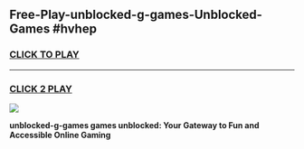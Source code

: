 
## Free-Play-unblocked-g-games-Unblocked-Games #hvhep
<h3>
<a href="https://news.freeplayer.one?title=unblocked-g-games&ref=8M">CLICK TO PLAY</a></h3>
<hr>

<h3>
<a href="https://news.freeplayer.one?title=unblocked-g-games&ref=8M">CLICK 2 PLAY</a>
  
</h3>

<a href="https://news.freeplayer.one?title=unblocked-g-games&ref=8M"><img src="https://clearcache.store/games.png"></a>


**unblocked-g-games games unblocked: Your Gateway to Fun and Accessible Online Gaming**
